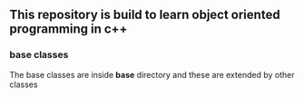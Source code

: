 ## This repository is build to learn object oriented programming in c++
### base classes
The base classes are inside **base** directory and these are extended by other classes
